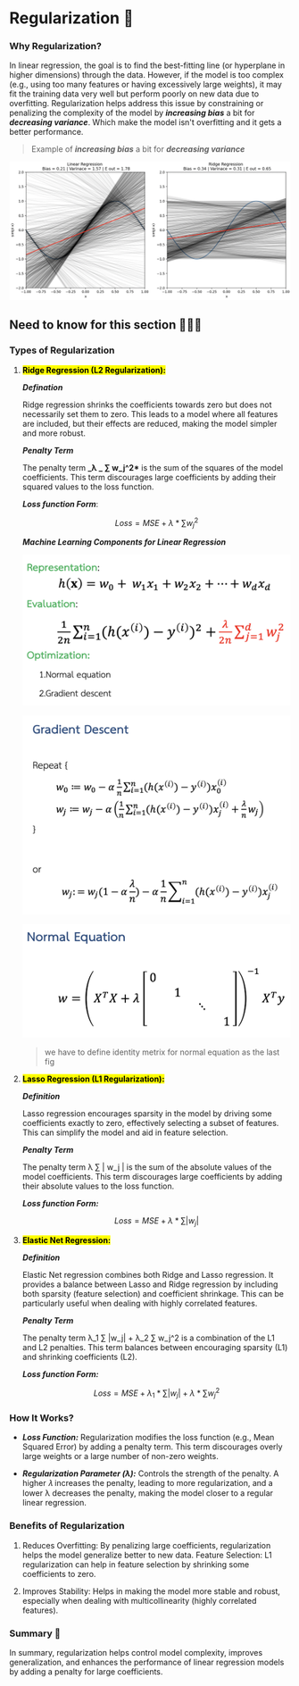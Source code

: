 # Regularization 🦺

### Why Regularization?

In linear regression, the goal is to find the best-fitting line (or hyperplane in higher dimensions) through the data. However, if the model is too complex (e.g., using too many features or having excessively large weights), it may fit the training data very well but perform poorly on new data due to overfitting. Regularization helps address this issue by constraining or penalizing the complexity of the model by **_increasing bias_** a bit for **_decreasing variance_**. Which make the model isn't overfitting and it gets a better performance.

> Example of **_increasing bias_** a bit for **_decreasing variance_**

![comparison](./assets/compare.png)
</br>

## Need to know for this section 👨🏽‍💻

### Types of Regularization

1. <mark>**Ridge Regression (L2 Regularization):**</mark>

   **_Defination_**

   Ridge regression shrinks the coefficients towards zero but does not necessarily set them to zero. This leads to a model where all features are included, but their effects are reduced, making the model simpler and more robust.

   **_Penalty Term_**

   The penalty term **_λ _ ∑ w_j^2\*** is the sum of the squares of the model coefficients. This term discourages large coefficients by adding their squared values to the loss function.

   **_Loss function Form_**:

   ```math
   Loss = MSE + λ * ∑ w_j^2
   ```

   **_Machine Learning Components for Linear Regression_**

   ![ridge components](./assets/ridge.png)
   </br>

   ![gradient ridge](./assets/gradientRidge.png)
   </br>

   ![normal ridge](./assets/normalRidge.png)
   </br>

   > we have to define identity metrix for normal equation as the last fig

2. <mark>**Lasso Regression (L1 Regularization):**</mark>

   **_Definition_**

   Lasso regression encourages sparsity in the model by driving some coefficients exactly to zero, effectively selecting a subset of features. This can simplify the model and aid in feature selection.

   **_Penalty Term_**

   The penalty term λ ∑ | w_j | is the sum of the absolute values of the model coefficients. This term discourages large coefficients by adding their absolute values to the loss function.

   **_Loss function Form:_**

   ```math
   Loss = MSE + λ * ∑ |w_j|
   ```

3. <mark>**Elastic Net Regression:**</mark>

   **_Definition_**

   Elastic Net regression combines both Ridge and Lasso regression. It provides a balance between Lasso and Ridge regression by including both sparsity (feature selection) and coefficient shrinkage. This can be particularly useful when dealing with highly correlated features.

   **_Penalty Term_**

   The penalty term λ_1 ∑ |w_j| + λ_2 ∑ w_j^2 is a combination of the L1 and L2 penalties. This term balances between encouraging sparsity (L1) and shrinking coefficients (L2).

   **_Loss function Form:_**

   ```math
   Loss = MSE + λ_1 * ∑ |w_j| + λ * ∑ w_j^2
   ```

### How It Works?

- **_Loss Function:_** Regularization modifies the loss function (e.g., Mean Squared Error) by adding a penalty term. This term discourages overly large weights or a large number of non-zero weights.

- **_Regularization Parameter (λ):_** Controls the strength of the penalty. A higher 𝜆 increases the penalty, leading to more regularization, and a lower λ decreases the penalty, making the model closer to a regular linear regression.

### Benefits of Regularization

1. Reduces Overfitting: By penalizing large coefficients, regularization helps the model generalize better to new data.
   Feature Selection: L1 regularization can help in feature selection by shrinking some coefficients to zero.

2. Improves Stability: Helps in making the model more stable and robust, especially when dealing with multicollinearity (highly correlated features).

### Summary 💼

In summary, regularization helps control model complexity, improves generalization, and enhances the performance of linear regression models by adding a penalty for large coefficients.
